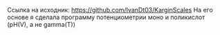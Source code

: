 Ссылка 
 на исходник: https://github.com/IvanDt03/KarginScales
На его основе я сделала программу потенциометрии моно и поликислот (pH(V), а не gamma(T))
